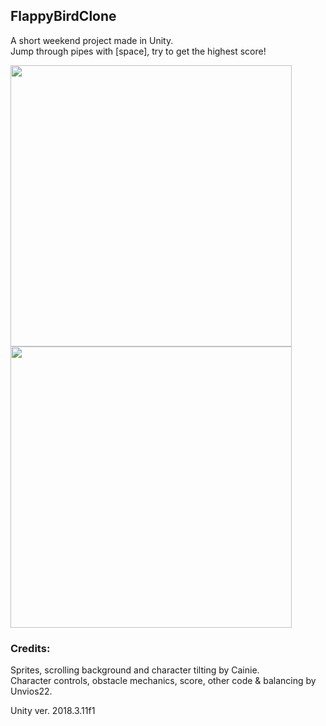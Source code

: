 ## FlappyBirdClone
A short weekend project made in Unity.\
Jump through pipes with [space], try to get the highest score!



<p float="left">
<img src="https://user-images.githubusercontent.com/34635206/125707606-e041f5a1-14a8-4c8b-a23e-ca0758d57322.png" width=450>
<img src="https://user-images.githubusercontent.com/34635206/125707779-df6a7867-701c-4bb4-874c-37eeeef8a614.png" width=450>
</p>

### Credits:
Sprites, scrolling background and character tilting by Cainie.\
Character controls, obstacle mechanics, score, other code & balancing by Unvios22.

Unity ver. 2018.3.11f1
